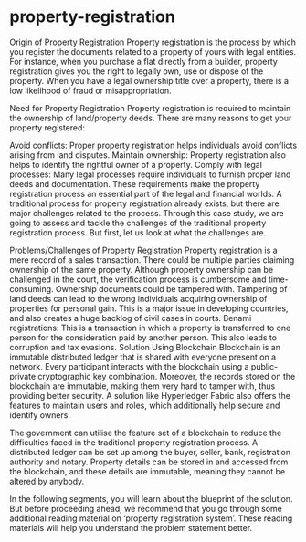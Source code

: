 # property-registration

Origin of Property Registration
Property registration is the process by which you register the documents related to a property of yours with legal entities. For instance, when you purchase a flat directly from a builder, property registration gives you the right to legally own, use or dispose of the property. When you have a legal ownership title over a property, there is a low likelihood of fraud or misappropriation. 
 

Need for Property Registration
Property registration is required to maintain the ownership of land/property deeds. There are many reasons to get your property registered:

Avoid conflicts: Proper property registration helps individuals avoid conflicts arising from land disputes.
Maintain ownership: Property registration also helps to identify the rightful owner of a property.
Comply with legal processes: Many legal processes require individuals to furnish proper land deeds and documentation.
These requirements make the property registration process an essential part of the legal and financial worlds. A traditional process for property registration already exists, but there are major challenges related to the process. Through this case study, we are going to assess and tackle the challenges of the traditional property registration process. But first, let us look at what the challenges are.
 

 

Problems/Challenges of Property Registration
Property registration is a mere record of a sales transaction.
There could be multiple parties claiming ownership of the same property.
Although property ownership can be challenged in the court, the verification process is cumbersome and time-consuming.
Ownership documents could be tampered with.
Tampering of land deeds can lead to the wrong individuals acquiring ownership of properties for personal gain. This is a major issue in developing countries, and also creates a huge backlog of civil cases in courts.
Benami registrations: This is a transaction in which a property is transferred to one person for the consideration paid by another person. This also leads to corruption and tax evasions.
Solution Using Blockchain
Blockchain is an immutable distributed ledger that is shared with everyone present on a network. Every participant interacts with the blockchain using a public-private cryptographic key combination. Moreover, the records stored on the blockchain are immutable, making them very hard to tamper with, thus providing better security. A solution like Hyperledger Fabric also offers the features to maintain users and roles, which additionally help secure and identify owners. 

 

The government can utilise the feature set of a blockchain to reduce the difficulties faced in the traditional property registration process. A distributed ledger can be set up among the buyer, seller, bank, registration authority and notary. Property details can be stored in and accessed from the blockchain, and these details are immutable, meaning they cannot be altered by anybody.

 

In the following segments, you will learn about the blueprint of the solution. But before proceeding ahead, we recommend that you go through some additional reading material on ‘property registration system’. These reading materials will help you understand the problem statement better. 
